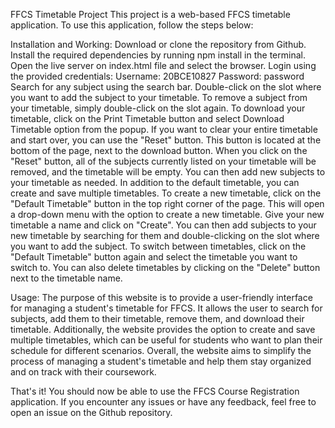 FFCS Timetable Project
This project is a web-based FFCS timetable application. To use this application, follow the steps below:

Installation and Working:
Download or clone the repository from Github.
Install the required dependencies by running npm install in the terminal.
Open the live server on index.html file and select the browser.
Login using the provided credentials:
Username: 20BCE10827
Password: password
Search for any subject using the search bar.
Double-click on the slot where you want to add the subject to your timetable.
To remove a subject from your timetable, simply double-click on the slot again.
To download your timetable, click on the Print Timetable button and select Download Timetable option from the popup.
If you want to clear your entire timetable and start over, you can use the "Reset" button. This button is located at the bottom of the page, next to the download button. When you click on the "Reset" button, all of the subjects currently listed on your timetable will be removed, and the timetable will be empty. You can then add new subjects to your timetable as needed.
In addition to the default timetable, you can create and save multiple timetables. To create a new timetable, click on the "Default Timetable" button in the top right corner of the page. This will open a drop-down menu with the option to create a new timetable. Give your new timetable a name and click on "Create". You can then add subjects to your new timetable by searching for them and double-clicking on the slot where you want to add the subject.
To switch between timetables, click on the "Default Timetable" button again and select the timetable you want to switch to. You can also delete timetables by clicking on the "Delete" button next to the timetable name.

Usage:
The purpose of this website is to provide a user-friendly interface for managing a student's timetable for FFCS. 
It allows the user to search for subjects, add them to their timetable, remove them, and download their timetable. 
Additionally, the website provides the option to create and save multiple timetables, which can be useful for students who want to plan their schedule for different scenarios. 
Overall, the website aims to simplify the process of managing a student's timetable and help them stay organized and on track with their coursework.

That's it! You should now be able to use the FFCS Course Registration application. If you encounter any issues or have any feedback, feel free to open an issue on the Github repository.
